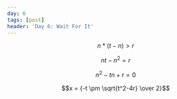 ```yaml
---
day: 6
tags: [post]
header: 'Day 6: Wait For It'
---
```


$$n * (t - n) > r$$

$$nt - n^2 = r$$

$$n^2 - tn + r = 0$$

$$x = {-t \pm \sqrt{t^2-4r} \over 2}$$ 


